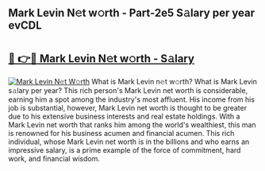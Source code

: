 ## Mark Levin N𝚎t w𝚘rth - Part-2e5 S𝚊lary per year evCDL

# <h2><a href="http://gc0gc4.nevu.top/?p=Mark+Levin">🔗 👉🔴 Mark Levin N𝚎t w𝚘rth - S𝚊lary</a></h2>

[![Mark Levin N𝚎t W𝚘rth](https://i.imgur.com/Oavwk0R.jpeg)](http://gc0gc4.nevu.top/?p=Mark+Levin)
What is Mark Levin n𝚎t w𝚘rth? What is Mark Levin s𝚊lary per year?
This rich person's Mark Levin net worth is considerable, earning him a spot among the industry's most affluent. His income from his job is substantial, however, Mark Levin net worth is thought to be greater due to his extensive business interests and real estate holdings. With a Mark Levin net worth that ranks him among the world's wealthiest, this man is renowned for his business acumen and financial acumen. This rich individual, whose Mark Levin net worth is in the billions and who earns an impressive salary, is a prime example of the force of commitment, hard work, and financial wisdom.
